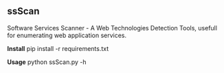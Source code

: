 ## ssScan

Software Services Scanner - A Web Technologies Detection Tools, usefull for enumerating web application services.

**Install**
pip install -r requirements.txt

**Usage**
python ssScan.py -h

